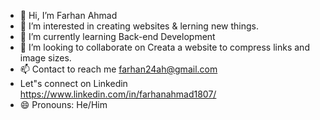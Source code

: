 - 👋 Hi, I’m Farhan Ahmad
- 👀 I’m interested in creating websites & lerning new things.
- 🌱 I’m currently learning Back-end Development  
- 💞️ I’m looking to collaborate on Creata a website to compress links and image sizes.
- 📫 Contact to reach me farhan24ah@gmail.com
-    Let"s connect on Linkedin https://www.linkedin.com/in/farhanahmad1807/
- 😄 Pronouns: He/Him

<!---
farhan1807ahmad/farhan1807ahmad is a ✨ special ✨ repository because its `README.md` (this file) appears on your GitHub profile.
You can click the Preview link to take a look at your changes.
--->
